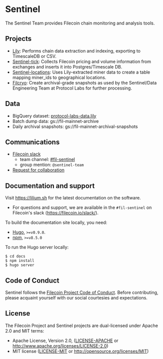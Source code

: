 # Sentinel

The Sentinel Team provides Filecoin chain monitoring and analysis tools.

## Projects
- [Lily](https://lilium.sh/software/lily/introduction/): Performs chain data extraction and indexing, exporting to TimescaleDB or CSV.
- [Sentinel-tick](https://github.com/filecoin-project/sentinel-tick): Collects Filecoin pricing and volume information from exchanges and inserts it into Postgres/Timescale DB.
- [Sentinel-locations](https://github.com/filecoin-project/sentinel-locations): Uses Lily-extracted miner data to create a table mapping miner_ids to geographical locations.
- [Filcryo](https://github.com/filecoin-project/filcryo): Create archival-grade snapshots as used by the Sentinel/Data Engineering Team at Protocol Labs for further processing.

## Data
- BigQuery dataset: [protocol-labs-data.lily](https://console.cloud.google.com/bigquery?ws=!1m4!1m3!3m2!1sprotocol-labs-data!2slily)
- Batch dump data: gs://fil-mainnet-archive
- Daily archival snapshots: gs://fil-mainnet-archival-snapshots

## Communications
- [Filecoin slack](https://filecoin.io/slack)
    - team channel: [#fil-sentinel](https://filecoinproject.slack.com/archives/C0174P5M11T)
    - group mention: `@sentinel-team`
- [Request for collaboration](https://github.com/filecoin-project/sentinel/blob/master/REQUEST.md)

## Documentation and support

Visit https://lilium.sh for the latest documentation on the software.

- For questions and support, we are available in the `#fil-sentinel` on Filecoin's slack (https://filecoin.io/slack/).

To build the documentation site locally, you need:
- [Hugo](https://gohugo.io/getting-started/installing/), `>=v0.9.0`.
- [npm](https://docs.npmjs.com/downloading-and-installing-node-js-and-npm), `>=v8.5.0`

To run the Hugo server locally:

```
$ cd docs
$ npm install
$ hugo server
```

## Code of Conduct

Sentinel follows the [Filecoin Project Code of Conduct](https://github.com/filecoin-project/community/blob/master/CODE_OF_CONDUCT.md). Before contributing, please acquaint yourself with our social courtesies and expectations.


## License

The Filecoin Project and Sentinel projects are dual-licensed under Apache 2.0 and MIT terms:

- Apache License, Version 2.0, ([LICENSE-APACHE](https://github.com/filecoin-project/sentinel/blob/master/LICENSE-APACHE) or http://www.apache.org/licenses/LICENSE-2.0)
- MIT license ([LICENSE-MIT](https://github.com/filecoin-project/sentinel/blob/master/LICENSE-MIT) or http://opensource.org/licenses/MIT)
